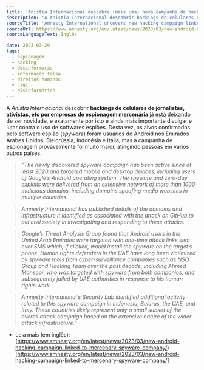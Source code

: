 ```yaml
---
title: 'Anistia Internacional descobre (mais uma) nova campanha de hackers ligada a empresa de spyware mercenário'
description: 'A Anistia Internacional descobrir hackings de celulares de jornalistas, ativistas, etc por empresas de espionagem mercenária já está deixando de ser novidade, e exatamente por isto é ainda mais importante divulgar e lutar contra a utilização de software espião (spyware).'
sourceTitle: 'Amnesty International uncovers new hacking campaign linked to mercenary spyware company'
sourceUrl: https://www.amnesty.org/en/latest/news/2023/03/new-android-hacking-campaign-linked-to-mercenary-spyware-company/
sourceLanguageText: Inglês

date: 2023-03-29
tags:
  - espionagem
  - hacking
  - desinformação
  - informação falsa
  - direitos humanos
  - cigi
  - disinformation
---
```


A _Anistia Internacional_ descobrir **hackings de celulares de jornalistas, ativistas, etc por empresas de espionagem mercenária** já está deixando de ser novidade, e exatamente por isto é ainda mais importante divulgar e lutar contra o uso de softwares espiões. Desta vez, os alvos confirmados pelo software espião (_spyware_) foram usuários de Android nos Emirados Árabes Unidos, Bielorússia, Indonésia e Itália, mas a campanha de espionagem provavelmente foi muito maior, atingindo pessoas em vários outros países.

> "_The newly discovered spyware campaign has been active since at least 2020 and targeted mobile and desktop devices, including users of Google’s Android operating system. The spyware and zero-day exploits were delivered from an extensive network of more than 1000 malicious domains, including domains spoofing media websites in multiple countries._

>_Amnesty International has published details of the domains and infrastructure it identified as associated with the attack on GitHub to aid civil society in investigating and responding to these attacks_.

>_Google’s Threat Analysis Group found that Android users in the United Arab Emirates were targeted with one-time attack links sent over SMS which, if clicked, would install the spyware on the target’s phone. Human rights defenders in the UAE have long been victimized by spyware tools from cyber-surveillance companies such as NSO Group and Hacking Team over the past decade, including Ahmed Mansoor, who was targeted with spyware from both companies, and subsequently jailed by UAE authorities in response to his human rights work._

>_Amnesty International’s Security Lab identified additional activity related to this spyware campaign in Indonesia, Belarus, the UAE, and Italy. These countries likely represent only a small subset of the overall attack campaign based on the extensive nature of the wider attack infrastructure._"


* Leia mais (em inglês): (https://www.amnesty.org/en/latest/news/2023/03/new-android-hacking-campaign-linked-to-mercenary-spyware-company/)[https://www.amnesty.org/en/latest/news/2023/03/new-android-hacking-campaign-linked-to-mercenary-spyware-company/]

